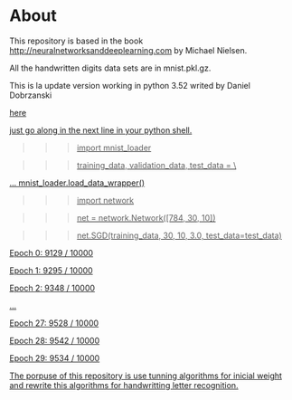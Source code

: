 # About
This repository is based in the book http://neuralnetworksanddeeplearning.com by Michael Nielsen.

All the handwritten digits data sets are in mnist.pkl.gz.

This is la update version working in python 3.52 writed by Daniel Dobrzanski

 <html><a href = "https://github.com/MichalDanielDobrzanski/DeepLearningPython35  ">here</html>



just go along in the next line in your python shell.

>>> import mnist_loader

>>> training_data, validation_data, test_data = \

... mnist_loader.load_data_wrapper()

>>> import network

>>> net = network.Network([784, 30, 10])

>>> net.SGD(training_data, 30, 10, 3.0, test_data=test_data)

Epoch 0: 9129 / 10000

Epoch 1: 9295 / 10000

Epoch 2: 9348 / 10000

...

Epoch 27: 9528 / 10000

Epoch 28: 9542 / 10000

Epoch 29: 9534 / 10000


The porpuse of this repository is use tunning algorithms for inicial weight and rewrite this algorithms for handwritting letter recognition.
